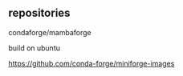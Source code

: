 ## repositories

condaforge/mambaforge

build on ubuntu

https://github.com/conda-forge/miniforge-images

